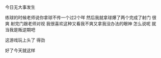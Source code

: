 今日无大事发生

练球的时候老师说你拿球不传一个过2个咩 然后我就拿球爆了两个完成了射门 很爽  射完门跟老师对视
我很喜欢这种又看我不爽又拿我没办法的眼神 怎么说呢 就当我是叛逆期吧

这游戏玩上头了 得劲 

好了今天就这样


